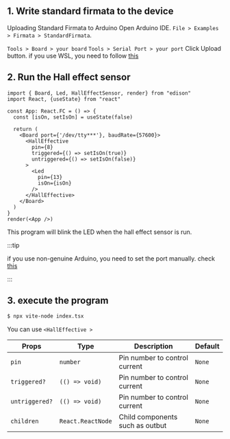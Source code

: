 
## 1. Write standard firmata to the device
Uploading Standard Firmata to Arduino
Open Arduino IDE.
`File > Examples > Firmata > StandardFirmata`.

`Tools > Board > your board`
`Tools > Serial Port > your port`
Click Upload button. if you use WSL, you need to follow [this](/docs/Getting%20Started/How%20to%20WSL.md)

## 2. Run the Hall effect sensor

```tsx title="index.tsx"
import { Board, Led, HallEffectSensor, render} from "edison"
import React, {useState} from "react"

const App: React.FC = () => {
  const [isOn, setIsOn] = useState(false)

  return (
    <Board port={'/dev/tty***'}, baudRate={57600}> 
      <HallEffective
        pin={8}
        triggered={() => setIsOn(true)}
        untriggered={() => setIsOn(false)}
      >
        <Led
          pin={13}
          isOn={isOn}
        />
      </HallEffective>
    </Board>
  )
}
render(<App />)
```
This program will blink the LED when the hall effect sensor is run.

:::tip

if you use non-genuine Arduino, you need to set the port manually.
check [this](/docs/API/connectManual.md)

:::

## 3. execute the program
```bash
$ npx vite-node index.tsx 
```

You can use `<HallEffective >`

| Props | Type   | Description      | Default |
|-----------|--------|-----------------------|---------|
| `pin`      | `number`  | Pin number to control current     | `None` |
| `triggered?`      | `(() => void)`  | Pin number to control current     | `None` |
| `untriggered?`      | `(() => void)`  | Pin number to control current     | `None` |
| `children`      | `React.ReactNode`  | Child components such as outbut     | `None` |


